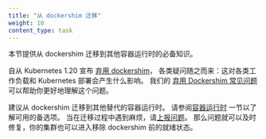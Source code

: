 ```yaml
---
title: "从 dockershim 迁移"
weight: 10
content_type: task 
---
```

<!-- 
title: "Migrating from dockershim"
weight: 10
content_type: task 
-->

<!-- overview -->

<!-- 
This section presents information you need to know when migrating from
dockershim to other container runtimes.
-->
本节提供从 dockershim 迁移到其他容器运行时的必备知识。

<!-- 
Since the announcement of [dockershim deprecation](/blog/2020/12/08/kubernetes-1-20-release-announcement/#dockershim-deprecation)
in Kubernetes 1.20, there were questions on how this will affect various workloads and Kubernetes
installations. Our [Dockershim Removal FAQ](/blog/2022/02/17/dockershim-faq/) is there to help you
to understand the problem better.
-->
自从 Kubernetes 1.20 宣布
[弃用 dockershim](/zh/blog/2020/12/08/kubernetes-1-20-release-announcement/#dockershim-deprecation)，
各类疑问随之而来：这对各类工作负载和 Kubernetes 部署会产生什么影响。
我们的 [弃用  Dockershim 常见问题](/blog/2022/02/17/dockershim-faq/) 可以帮助你更好地理解这个问题。

<!-- It is recommended to migrate from dockershim to alternative container runtimes.
Check out [container runtimes](/docs/setup/production-environment/container-runtimes/)
section to know your options. Make sure to
[report issues](https://github.com/kubernetes/kubernetes/issues) you encountered
with the migration. So the issue can be fixed in a timely manner and your cluster would be
ready for dockershim removal.
-->
建议从 dockershim 迁移到其他替代的容器运行时。
请参阅[容器运行时](/zh/docs/setup/production-environment/container-runtimes/)
一节以了解可用的备选项。
当在迁移过程中遇到麻烦，请[上报问题](https://github.com/kubernetes/kubernetes/issues)。
那么问题就可以及时修复，你的集群也可以进入移除 dockershim 前的就绪状态。
